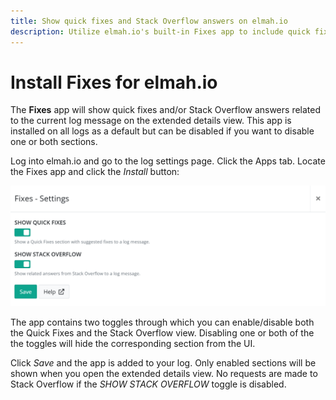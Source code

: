 ```yaml
---
title: Show quick fixes and Stack Overflow answers on elmah.io
description: Utilize elmah.io's built-in Fixes app to include quick fixes and/or related answers from Stack Overflow on the extended details view.
---
```


# Install Fixes for elmah.io

The **Fixes** app will show quick fixes and/or Stack Overflow answers related to the current log message on the extended details view. This app is installed on all logs as a default but can be disabled if you want to disable one or both sections.

Log into elmah.io and go to the log settings page. Click the Apps tab. Locate the Fixes app and click the *Install* button:

![Install Fixes App](images/apps/fixes/fixes-install.png)

The app contains two toggles through which you can enable/disable both the Quick Fixes and the Stack Overflow view. Disabling one or both of the the toggles will hide the corresponding section from the UI.

Click *Save* and the app is added to your log. Only enabled sections will be shown when you open the extended details view. No requests are made to Stack Overflow if the *SHOW STACK OVERFLOW* toggle is disabled.
